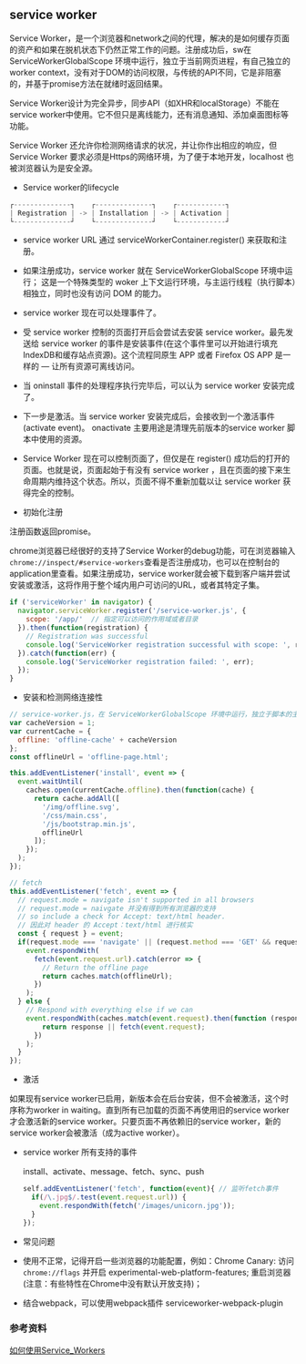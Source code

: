 ## service worker

Service Worker，是一个浏览器和network之间的代理，解决的是如何缓存页面的资产和如果在脱机状态下仍然正常工作的问题。注册成功后，sw在 ServiceWorkerGlobalScope 环境中运行，独立于当前网页进程，有自己独立的 worker context，没有对于DOM的访问权限，与传统的API不同，它是非阻塞的，并基于promise方法在就绪时返回结果。

Service Worker设计为完全异步，同步API（如XHR和localStorage）不能在service worker中使用。它不但只是离线能力，还有消息通知、添加桌面图标等功能。

Service Worker 还允许你检测网络请求的状况，并让你作出相应的响应，但Service Worker 要求必须是Https的网络环境，为了便于本地开发，localhost 也被浏览器认为是安全源。

* Service worker的lifecycle

```js
┌--------------┐    ┌--------------┐    ┌------------┐
| Registration | -> | Installation | -> | Activation |
└--------------┘    └--------------┘    └------------┘
```

  - service worker URL 通过 serviceWorkerContainer.register() 来获取和注册。

  - 如果注册成功，service worker 就在 ServiceWorkerGlobalScope 环境中运行； 这是一个特殊类型的 woker 上下文运行环境，与主运行线程（执行脚本）相独立，同时也没有访问 DOM 的能力。

  - service worker 现在可以处理事件了。

  - 受 service worker 控制的页面打开后会尝试去安装 service worker。最先发送给 service worker 的事件是安装事件(在这个事件里可以开始进行填充 IndexDB和缓存站点资源)。这个流程同原生 APP 或者 Firefox OS APP 是一样的 — 让所有资源可离线访问。

  - 当 oninstall 事件的处理程序执行完毕后，可以认为 service worker 安装完成了。

  - 下一步是激活。当 service worker 安装完成后，会接收到一个激活事件(activate event)。 onactivate 主要用途是清理先前版本的service worker 脚本中使用的资源。

  - Service Worker 现在可以控制页面了，但仅是在 register()  成功后的打开的页面。也就是说，页面起始于有没有 service worker ，且在页面的接下来生命周期内维持这个状态。所以，页面不得不重新加载以让 service worker 获得完全的控制。

* 初始化注册

注册函数返回promise。

chrome浏览器已经很好的支持了Service Worker的debug功能，可在浏览器输入`chrome://inspect/#service-workers`查看是否注册成功，也可以在控制台的application里查看。如果注册成功，service worker就会被下载到客户端并尝试安装或激活，这将作用于整个域内用户可访问的URL，或者其特定子集。

```js
if ('serviceWorker' in navigator) {
  navigator.serviceWorker.register('/service-worker.js', {
    scope: '/app/'  // 指定可以访问的作用域或者目录
  }).then(function(registration) {
    // Registration was successful
    console.log('ServiceWorker registration successful with scope: ', registration.scope);
  }).catch(function(err) {
    console.log('ServiceWorker registration failed: ', err);
  });
}
```

* 安装和检测网络连接性

```js
// service-worker.js，在 ServiceWorkerGlobalScope 环境中运行，独立于脚本的主线程
var cacheVersion = 1;
var currentCache = {
  offline: 'offline-cache' + cacheVersion
};
const offlineUrl = 'offline-page.html';

this.addEventListener('install', event => {
  event.waitUntil(
    caches.open(currentCache.offline).then(function(cache) {
      return cache.addAll([
        '/img/offline.svg',
        '/css/main.css',
        '/js/bootstrap.min.js',
        offlineUrl
      ]);
    });
  );
});

// fetch
this.addEventListener('fetch', event => {
  // request.mode = navigate isn't supported in all browsers
  // request.mode = naivgate 并没有得到所有浏览器的支持
  // so include a check for Accept: text/html header.
  // 因此对 header 的 Accept：text/html 进行核实
  const { request } = event;
  if(request.mode === 'navigate' || (request.method === 'GET' && request.headers.get('accept').includes('text/html')) {
    event.respondWith(
      fetch(event.request.url).catch(error => {
        // Return the offline page
        return caches.match(offlineUrl);
      })
    );
  } else {
    // Respond with everything else if we can
    event.respondWith(caches.match(event.request).then(function (response) {
        return response || fetch(event.request);
      })
    );
  }
});
```

* 激活

如果现有service worker已启用，新版本会在后台安装，但不会被激活，这个时序称为worker in waiting。直到所有已加载的页面不再使用旧的service worker才会激活新的service worker。只要页面不再依赖旧的service worker，新的service worker会被激活（成为active worker）。

* service worker 所有支持的事件

  install、activate、message、fetch、sync、push

  ```js
  self.addEventListener('fetch', function(event){ // 监听fetch事件
    if(/\.jpg$/.test(event.request.url)) {
      event.respondWith(fetch('/images/unicorn.jpg'));
    }
  });
  ```

* 常见问题

- 使用不正常，记得开启一些浏览器的功能配置，例如：Chrome Canary: 访问 `chrome://flags` 并开启 experimental-web-platform-features; 重启浏览器 (注意：有些特性在Chrome中没有默认开放支持)；

- 结合webpack，可以使用webpack插件 serviceworker-webpack-plugin

### 参考资料

[如何使用Service_Workers](https://developer.mozilla.org/zh-CN/docs/Web/API/Service_Worker_API/Using_Service_Workers)